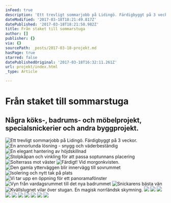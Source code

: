 ```yaml
---
inFeed: true
description: 'Ett trevligt sommarjobb på Lidingö. Färdigbyggt på 3 veckor. '
dateModified: '2017-03-18T18:21:49.817Z'
datePublished: '2017-03-18T18:21:50.982Z'
title: Från staket till sommarstuga
author: []
publisher: {}
via: {}
sourcePath: _posts/2017-03-18-projekt.md
hasPage: true
starred: false
datePublishedOriginal: '2017-03-18T16:32:11.261Z'
url: projekt/index.html
_type: Article

---
```

# Från staket till sommarstuga

## Några köks-, badrums- och möbelprojekt, specialsnickerier och andra byggprojekt.
![Ett trevligt sommarjobb på Lidingö. Färdigbyggt på 3 veckor. ](https://the-grid-user-content.s3-us-west-2.amazonaws.com/e5bd203a-ac1e-4137-ac96-78f5b8c972f0.jpg)
![En annorlunda lösning - snygg och väderbeständig](https://the-grid-user-content.s3-us-west-2.amazonaws.com/f5a49b05-b5fc-4a5a-b80f-b2b81af9eb1e.jpg)
![En elegant hantering av höjdskillnad](https://the-grid-user-content.s3-us-west-2.amazonaws.com/5697bf7d-b5b0-417c-ac62-f260f77bb306.jpg)
![Stolpkåpan och vinkling för att passa soptunnans placering](https://the-grid-user-content.s3-us-west-2.amazonaws.com/22768dfa-ef4b-4462-9219-7da7f49ea566.jpg)
![Solterrass mot väster](https://the-grid-user-content.s3-us-west-2.amazonaws.com/28870bb8-9c04-4ae8-8241-b8a8e7b9195a.jpg)
![Färdigt! Vid morgonkvisten.](https://the-grid-user-content.s3-us-west-2.amazonaws.com/5c86cb2d-00f0-46c4-af3f-726bd808b4a7.jpg)
![Den gamla ytterväggen blir innervägg till sovrummet](https://the-grid-user-content.s3-us-west-2.amazonaws.com/2b52234d-5faa-4c53-835b-29316dde1733.jpg)
![Isolering och nytt tak på plats](https://the-grid-user-content.s3-us-west-2.amazonaws.com/26040a16-9513-4826-80ea-76aab354471e.jpg)
![Vi tar upp en öppning för ett panoramafönster](https://the-grid-user-content.s3-us-west-2.amazonaws.com/dbbf13f0-14b6-4732-b13c-11f1a8973cec.jpg)
![Vyn från vardagsrummet till det nya badrummet](https://the-grid-user-content.s3-us-west-2.amazonaws.com/ae732866-972b-40a7-a3ff-b97dd199a262.jpg)
![Snickarens bästa vän](https://the-grid-user-content.s3-us-west-2.amazonaws.com/1e1f3803-a859-477e-9c11-d95147109ca8.jpg)
![Kvällslugnet vilar över stugan. En magisk norrländsk skymning.](https://the-grid-user-content.s3-us-west-2.amazonaws.com/7a564ec8-caf8-4030-94b4-c18e3a6ee377.jpg)
![](https://the-grid-user-content.s3-us-west-2.amazonaws.com/9ec3c20c-8fa9-4c3d-8933-f6fb820584c3.jpg)
![](https://the-grid-user-content.s3-us-west-2.amazonaws.com/e0e54086-f020-4e30-877d-fc19aec1c9d0.jpg)
![](https://the-grid-user-content.s3-us-west-2.amazonaws.com/352df057-84cc-42f7-9fb2-7f31e378ea7d.jpg)
![](https://the-grid-user-content.s3-us-west-2.amazonaws.com/846ef4ec-c54b-4b4f-843f-d4053b91a593.jpg)
![](https://the-grid-user-content.s3-us-west-2.amazonaws.com/a17b73a4-e972-4460-80e7-e8eff7a21415.jpg)
![](https://the-grid-user-content.s3-us-west-2.amazonaws.com/a8a9081f-8e56-4328-b5f5-803f2a3346f1.jpg)
![](https://the-grid-user-content.s3-us-west-2.amazonaws.com/6c8829f8-8770-417a-af15-6e320f715264.jpg)
![](https://the-grid-user-content.s3-us-west-2.amazonaws.com/c303a4b6-39d9-404f-b1cd-6dbc44e1b8c9.jpg)
![](https://the-grid-user-content.s3-us-west-2.amazonaws.com/cd9cccc4-4f6a-43d7-8b89-edde6c00b237.jpg)
![](https://the-grid-user-content.s3-us-west-2.amazonaws.com/e1c8aeb1-8f57-4c2f-8a5c-7f7a807f4f40.jpg)